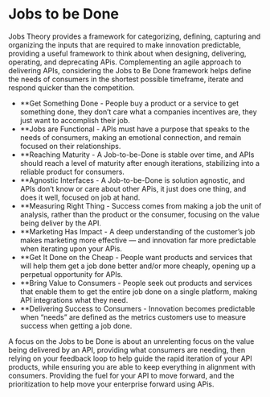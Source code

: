 # Jobs to be Done

Jobs Theory provides a framework for categorizing, defining, capturing and organizing the inputs that are required to make innovation predictable, providing a useful framework to think about when designing, delivering, operating, and deprecating APis. Complementing an agile approach to delivering APIs, considering the Jobs to Be Done framework helps define the needs of consumers in the shortest possible timeframe, iterate and respond quicker than the competition.

- **Get Something Done - People buy a product or a service to get something done, they don’t care what a companies incentives are, they just want to accomplish their job.
- **Jobs are Functional - APIs must have a purpose that speaks to the needs of consumers, making an emotional connection, and remain focused on their relationships.
- **Reaching Maturity - A Job-to-be-Done is stable over time, and APIs should reach a level of maturity after enough iterations, stabilizing into a reliable product for consumers.
- **Agnostic Interfaces - A Job-to-be-Done is solution agnostic, and APIs don’t know or care about other APis, it just does one thing, and does it well, focused on job at hand.
- **Measuring Right Thing - Success comes from making a job the unit of analysis, rather than the product or the consumer, focusing on the value being deliver by the API.
- **Marketing Has Impact - A deep understanding of the customer’s job makes marketing more effective — and innovation far more predictable when iterating upon your APis.
- **Get It Done on the Cheap - People want products and services that will help them get a job done better and/or more cheaply, opening up a perpetual opportunity for APIs.
- **Bring Value to Consumers - People seek out products and services that enable them to get the entire job done on a single platform, making API integrations what they need.
- **Delivering Success to Consumers - Innovation becomes predictable when “needs” are defined as the metrics customers use to measure success when getting a job done.

A focus on the Jobs to be Done is about an unrelenting focus on the value being delivered by an API, providing what consumers are needing, then relying on your feedback loop to help guide the rapid iteration of your API products, while ensuring you are able to keep everything in alignment with consumers. Providing the fuel for your API to move forward, and the prioritization to help move your enterprise forward using APis. 
